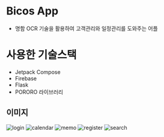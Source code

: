 # Bicos App
- 명함 OCR 기술을 활용하여 고객관리와 일정관리를 도와주는 어플

# 사용한 기술스택
- Jetpack Compose
- Firebase
- Flask
- PORORO 라이브러리

## 이미지

![login](https://user-images.githubusercontent.com/112329594/229397792-f537d50d-f256-484d-9a18-852024775a07.png)
![calendar](https://user-images.githubusercontent.com/112329594/229397725-8bdf2474-add2-44ee-9f32-c3a7f89b2bac.png)
![memo](https://user-images.githubusercontent.com/112329594/229397817-5b5b61bc-790c-4c89-86d3-1c0badee6e83.png)
![register](https://user-images.githubusercontent.com/112329594/229397823-7f936451-7a8a-4703-9d77-c2f53f81668f.png)
![search](https://user-images.githubusercontent.com/112329594/229397835-9ffe54cc-17ae-463f-9910-1eae9ac5951a.png)
